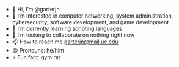 - 👋 Hi, I’m @garterjn
- 👀 I’m interested in computer networking, system administration, cybersecurity, software development, and game development
- 🌱 I’m currently learning scripting languages
- 💞️ I’m looking to collaborate on nothing right now
- 📫 How to reach me garterjn@mail.uc.edu 
- 😄 Pronouns: he/him
- ⚡ Fun fact: gym rat

<!---
garterjn/garterjn is a ✨ special ✨ repository because its `README.md` (this file) appears on your GitHub profile.
You can click the Preview link to take a look at your changes.
--->
